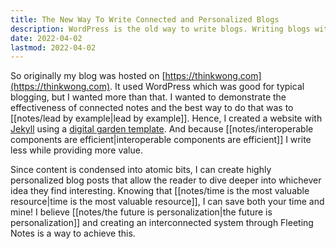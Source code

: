 ```yaml
---
title: The New Way To Write Connected and Personalized Blogs 
description: WordPress is the old way to write blogs. Writing blogs with interconnected notes can make for highly personalized blogs where the user decides what to read.
date: 2022-04-02
lastmod: 2022-04-02
---
```

So originally my blog was hosted on [https://thinkwong.com](https://thinkwong.com). It used WordPress which was good for typical blogging, but I wanted more than that. I wanted to demonstrate the effectiveness of connected notes and the best way to do that was to [[notes/lead by example|lead by example]]. Hence, I created a website with [Jekyll](https://jekyllrb.com/) using a [digital garden template](https://github.com/maximevaillancourt/digital-garden-jekyll-template). And because [[notes/interoperable components are efficient|interoperable components are efficient]] I write less while providing more value.

Since content is condensed into atomic bits, I can create highly personalized blog posts that allow the reader to dive deeper into whichever idea they find interesting. Knowing that [[notes/time is the most valuable resource|time is the most valuable resource]], I can save both your time and mine! I believe [[notes/the future is personalization|the future is personalization]] and creating an interconnected system through Fleeting Notes is a way to achieve this. 